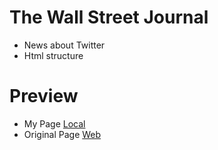 # The Wall Street Journal 
- News about Twitter 
- Html structure
# Preview 
- My Page [Local](https://htmlpreview.github.io/?https://github.com/ojedamilton/News/blob/main/index.html)
- Original Page [Web](https://www.wsj.com/articles/apollo-global-considers-participating-in-bid-for-twitter-11650313013?page=1)
